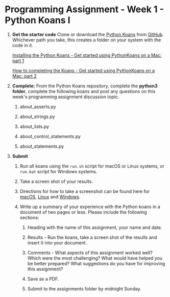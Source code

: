 # Programming Assignment - Week 1 - Python Koans I

1. **Get the starter code**
    Clone or download the [Python Koans](https://github.com/gregmalcolm/python_koans) from [GitHub](https://github.com/).  Whichever path you take, this creates a folder on your system with the code in it.

    [Installing the Python Koans - Get started using PythonKoans on a Mac: part 1](https://youtu.be/e2WXgXEjbHY)

    [How to completing the Koans - Get started using PythonKoans on a Mac: part 2](https://youtu.be/2r3MLH15kQc)

1. **Complete:** From the Python Koans repository, complete the **python3 folder**, complete the following koans and post any questions on this week's programming assignment discussion topic.

    1. about_asserts.py

    1. about_strings.py

    1. about_lists.py

    1. about_control_statements.py

    1. about_statements.py

1. **Submit**
    1. Run all koans using the `run.sh` script for macOS or Linux systems, or `run.bat` script for Windows systems.

    1. Take a screen shot of your results.

    1. Directions for how to take a screenshot can be found here for [macOS](https://www.wikihow.com/Take-a-Screenshot-on-a-Mac), [Linux](https://www.wikihow.com/Take-a-Screenshot-in-Linux) and [Windows](https://www.wikihow.com/Take-a-Screenshot-in-Microsoft-Windows).

    1. Write up a summary of your experience with the Python koans in a document of two pages or less.  Please include the following sections:

        1. Heading with the name of this assignment, your name and date.

        1. Results - Run the koans, take a screen shot of the results and insert it into your document.

        1. Comments - What aspects of this assignment worked well?  Which were the most challenging?  What would have helped you be better prepared? What suggestions do you have for improving this assignment?

        1. Save as a PDF.

        1. Submit to the assignments folder by midnight Sunday.
